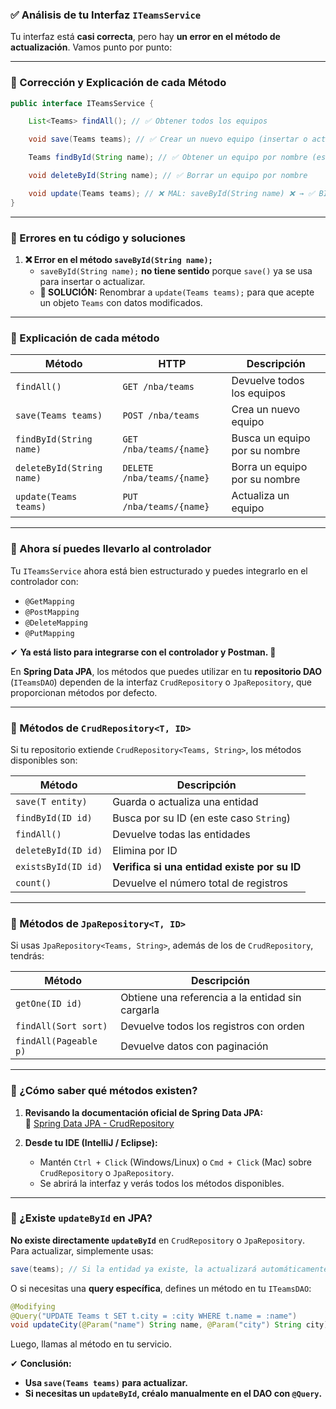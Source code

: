 ### **✅ Análisis de tu Interfaz `ITeamsService`**

Tu interfaz está **casi correcta**, pero hay **un error en el método de actualización**. Vamos punto por punto:

---

### **🔹 Corrección y Explicación de cada Método**

```java
public interface ITeamsService {

    List<Teams> findAll(); // ✅ Obtener todos los equipos

    void save(Teams teams); // ✅ Crear un nuevo equipo (insertar o actualizar)

    Teams findById(String name); // ✅ Obtener un equipo por nombre (es la PK)

    void deleteById(String name); // ✅ Borrar un equipo por nombre

    void update(Teams teams); // ❌ MAL: saveById(String name) ❌ → ✅ BIEN: update(Teams teams)
}
```

---

### **🔹 Errores en tu código y soluciones**

1. **❌ Error en el método `saveById(String name);`**
    - `saveById(String name);` **no tiene sentido** porque `save()` ya se usa para insertar o actualizar.
    - **🔹 SOLUCIÓN:** Renombrar a `update(Teams teams);` para que acepte un objeto `Teams` con datos modificados.

---

### **📌 Explicación de cada método**

|Método|HTTP|Descripción|
|---|---|---|
|`findAll()`|`GET /nba/teams`|Devuelve todos los equipos|
|`save(Teams teams)`|`POST /nba/teams`|Crea un nuevo equipo|
|`findById(String name)`|`GET /nba/teams/{name}`|Busca un equipo por su nombre|
|`deleteById(String name)`|`DELETE /nba/teams/{name}`|Borra un equipo por su nombre|
|`update(Teams teams)`|`PUT /nba/teams/{name}`|Actualiza un equipo|

---

### **📌 Ahora sí puedes llevarlo al controlador**

Tu `ITeamsService` ahora está bien estructurado y puedes integrarlo en el controlador con:

- `@GetMapping`
- `@PostMapping`
- `@DeleteMapping`
- `@PutMapping`

✔ **Ya está listo para integrarse con el controlador y Postman. 🚀**

En **Spring Data JPA**, los métodos que puedes utilizar en tu **repositorio DAO** (`ITeamsDAO`) dependen de la interfaz `CrudRepository` o `JpaRepository`, que proporcionan métodos por defecto.

---

### **🔹 Métodos de `CrudRepository<T, ID>`**

Si tu repositorio extiende `CrudRepository<Teams, String>`, los métodos disponibles son:

|**Método**|**Descripción**|
|---|---|
|`save(T entity)`|Guarda o actualiza una entidad|
|`findById(ID id)`|Busca por su ID (en este caso `String`)|
|`findAll()`|Devuelve todas las entidades|
|`deleteById(ID id)`|Elimina por ID|
|`existsById(ID id)`|**Verifica si una entidad existe por su ID**|
|`count()`|Devuelve el número total de registros|

---

### **🔹 Métodos de `JpaRepository<T, ID>`**

Si usas `JpaRepository<Teams, String>`, además de los de `CrudRepository`, tendrás:

|**Método**|**Descripción**|
|---|---|
|`getOne(ID id)`|Obtiene una referencia a la entidad sin cargarla|
|`findAll(Sort sort)`|Devuelve todos los registros con orden|
|`findAll(Pageable p)`|Devuelve datos con paginación|

---

### **🔹 ¿Cómo saber qué métodos existen?**

1. **Revisando la documentación oficial de Spring Data JPA:**  
    📌 [Spring Data JPA - CrudRepository](https://docs.spring.io/spring-data/commons/docs/current/api/org/springframework/data/repository/CrudRepository.html)
    
2. **Desde tu IDE (IntelliJ / Eclipse):**
    
    - Mantén `Ctrl + Click` (Windows/Linux) o `Cmd + Click` (Mac) sobre `CrudRepository` o `JpaRepository`.
    - Se abrirá la interfaz y verás todos los métodos disponibles.

---

### **🔹 ¿Existe `updateById` en JPA?**

**No existe directamente `updateById`** en `CrudRepository` o `JpaRepository`.  
Para actualizar, simplemente usas:

```java
save(teams); // Si la entidad ya existe, la actualizará automáticamente
```

O si necesitas una **query específica**, defines un método en tu `ITeamsDAO`:

```java
@Modifying
@Query("UPDATE Teams t SET t.city = :city WHERE t.name = :name")
void updateCity(@Param("name") String name, @Param("city") String city);
```

Luego, llamas al método en tu servicio.

✔ **Conclusión:**

- **Usa `save(Teams teams)` para actualizar.**
- **Si necesitas un `updateById`, créalo manualmente en el DAO con `@Query`.**